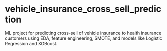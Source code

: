 # vehicle_insurance_cross_sell_prediction
ML project for predicting cross-sell of vehicle insurance to health insurance customers using EDA, feature engineering, SMOTE, and models like Logistic Regression and XGBoost.
